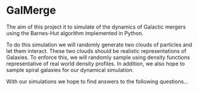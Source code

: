 # GalMerge
The aim of this project it to simulate of the dynamics of Galactic mergers using the Barnes-Hut algorithm implemented in Python.

To do this simulation we will randomly generate two clouds of particles and let them interact. These two clouds should be realistic representations of Galaxies. To enforce this, we will randomly sample using density functions representative of real world density profiles.
In addition, we also hope to sample spiral galaxies for our dynamical simulation.

With our simulations we hope to find answers to the following questions...